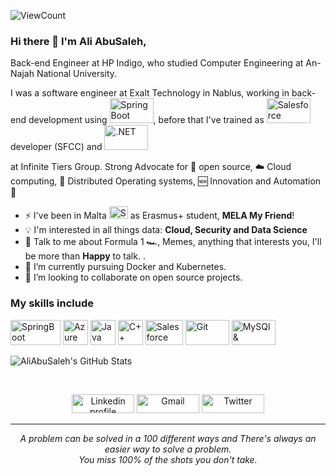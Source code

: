 <!-- ### Hi there 👋 -->

<!--
**aliabusaleh/aliabusaleh** is a ✨ _special_ ✨ repository because its `README.md` (this file) appears on your GitHub profile.

Here are some ideas to get you started:

- 🔭 I’m currently working on ...
- 🌱 I’m currently learning ...
- 👯 I’m looking to collaborate on ...
- 🤔 I’m looking for help with ...
- 💬 Ask me about ...
- 📫 How to reach me: ...
- 😄 Pronouns: ...
- ⚡ Fun fact: ...
-->
![ViewCount](https://views.whatilearened.today/views/github/aliabusaleh/Thomas-George-T.svg?cache=remove)

### Hi there 👋 I'm Ali AbuSaleh,

Back-end Engineer at HP Indigo, who studied Computer Engineering at An-Najah National University.

 I was a software engineer at Exalt Technology in Nablus, working in back-end development using <img title="SpringBoot" src="https://i2.wp.com/www.thecuriousdev.org/wp-content/uploads/2017/12/spring-boot-logo.png?fit=600%2C315&ssl=1" width="70" height="40" />, before that I've trained as <img title="Salesforce" src="https://seeklogo.com/images/S/salesforce-logo-F6B237ABDC-seeklogo.com.png" width="70" height="40"> developer (SFCC) 
and <img title=".NET" src="https://seeklogo.com/images/1/net-logo-681E247422-seeklogo.com.png" width="70" height="40">

at Infinite Tiers Group. Strong Advocate for 📜 open source, :cloud: Cloud computing, 🚀 Distributed Operating systems, :new: Innovation and Automation :robot:
- ⚡  I've been in  Malta <img title="SpringBoot" src="https://www.corporategiftsmalta.com/wp-content/uploads/2017/06/flag-malta.png" width="30" height="20" /> as Erasmus+  student,  **MELA My Friend**!
- :bulb: I'm interested in all things data: **Cloud, Security and Data Science**
- 💬 Talk to me about Formula 1 :racing_car:, Memes, anything that interests you, I'll be more than **Happy** to talk. .
- 🌱 I’m currently pursuing Docker and Kubernetes.
- 👯 I’m looking to collaborate on open source projects.


### My skills include

<p align="left">
	<img title="SpringBoot" src="https://i2.wp.com/www.thecuriousdev.org/wp-content/uploads/2017/12/spring-boot-logo.png?fit=600%2C315&ssl=1" width="80" height="40" />
	<img title="Azure" src="https://www.gci.support/wp-content/uploads/2020/04/Microsoft-Azure.png" width="40" height="40" />
	<img title="Java" src="https://upload.wikimedia.org/wikipedia/en/3/30/Java_programming_language_logo.svg" width="40" height="40" />
	<img title="C++" src="https://upload.wikimedia.org/wikipedia/commons/1/18/ISO_C%2B%2B_Logo.svg" width="40" height="40" />
	<img title="Salesforce" src="https://seeklogo.com/images/S/salesforce-logo-F6B237ABDC-seeklogo.com.png" width="60" height="40" />
	<img title="Git" src="https://raw.githubusercontent.com/Thomas-George-T/Thomas-George-T/master/assets/git.svg" width="70" height="40" />
	<img title="MySQl & MariaDB" src="https://cdn.srapsware.com/wp-content/uploads/2016/04/mysql-mariadb.png" width="70" height="40" />
</p>
   <p align="center">
  
![AliAbuSaleh's GitHub Stats](https://github-readme-stats.vercel.app/api?username=aliabusaleh&count_private=true&show_icons=true&theme=radical)
</p>


<br>
<p align="center">
    <a href="https://www.linkedin.com/in/alighabusaleh/"><img alt="Linkedin profile" title="Linkedin" src="https://raw.githubusercontent.com/Thomas-George-T/Thomas-George-T/master/assets/linkedin.svg" width="100" height="30" /></a>
    <a href="mailto:alighabusaleh@gmail.com"><img alt="Gmail" src="https://raw.githubusercontent.com/Thomas-George-T/Thomas-George-T/master/assets/google-gmail.svg" title="Email" width="100" height="30" /></a>
    <a href="https://twitter.com"><img alt="Twitter" src="https://raw.githubusercontent.com/Thomas-George-T/Thomas-George-T/master/assets/twitter.svg" title="Twitter" width="100" height="30" /></a>
</p>
<hr \>
<p align="center">
   <i>A problem can be solved in a 100 different ways and There's always an easier way to solve a problem.</i>
   <br>
   <i>You miss 100% of the shots you don't take.</i>
</p>       
 
 
